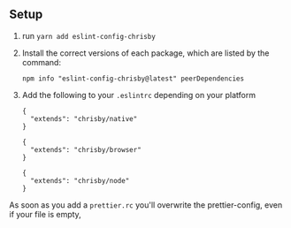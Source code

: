 ## Setup

1. run `yarn add eslint-config-chrisby`

2. Install the correct versions of each package, which are listed by the command:

    `npm info "eslint-config-chrisby@latest" peerDependencies`

3. Add the following to your `.eslintrc` depending on your platform

   ```
   {
     "extends": "chrisby/native"
   }
   ```
   ```
   {
     "extends": "chrisby/browser"
   }
   ```

   ```
   {
     "extends": "chrisby/node"
   }
   ```

As soon as you add a `prettier.rc` you'll overwrite the prettier-config, even if your file is empty,
